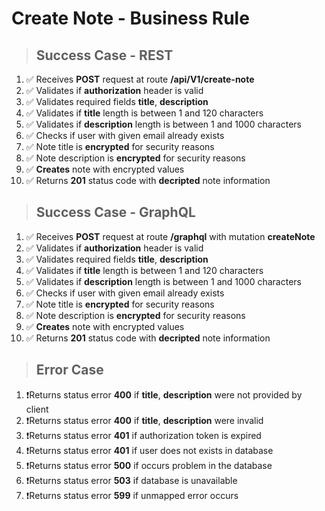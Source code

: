 # Create Note - Business Rule

> ## Success Case - REST

1.  ✅ Receives **POST** request at route **/api/V1/create-note**
2.  ✅ Validates if **authorization** header is valid
3.  ✅ Validates required fields **title**, **description**
4.  ✅ Validates if **title** length is between 1 and 120 characters
5.  ✅ Validates if **description** length is between 1 and 1000 characters
6.  ✅ Checks if user with given email already exists
7.  ✅ Note title is **encrypted** for security reasons
8.  ✅ Note description is **encrypted** for security reasons
9.  ✅ **Creates** note with encrypted values
10. ✅ Returns **201** status code with **decripted** note information

> ## Success Case - GraphQL

1.  ✅ Receives **POST** request at route **/graphql** with mutation **createNote**
2.  ✅ Validates if **authorization** header is valid
3.  ✅ Validates required fields **title**, **description**
4.  ✅ Validates if **title** length is between 1 and 120 characters
5.  ✅ Validates if **description** length is between 1 and 1000 characters
6.  ✅ Checks if user with given email already exists
7.  ✅ Note title is **encrypted** for security reasons
8.  ✅ Note description is **encrypted** for security reasons
9.  ✅ **Creates** note with encrypted values
10. ✅ Returns **201** status code with **decripted** note information

> ## Error Case

1. ❗Returns status error **400** if **title**, **description** were not provided by client
2. ❗Returns status error **400** if **title**, **description** were invalid
3. ❗Returns status error **401** if authorization token is expired
4. ❗Returns status error **401** if user does not exists in database
5. ❗Returns status error **500** if occurs problem in the database
6. ❗Returns status error **503** if database is unavailable
7. ❗Returns status error **599** if unmapped error occurs